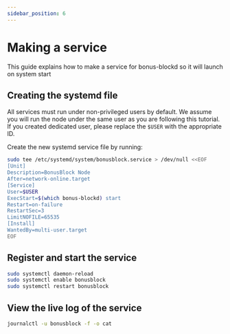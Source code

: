 ```yaml
---
sidebar_position: 6
---
```


# Making a service
This guide explains how to make a service for bonus-blockd so it will launch on system start

## Creating the systemd file

All services must run under non-privileged users by default. We assume you will run the node under the same user
as you are following this tutorial. If you created dedicated user, please replace the `$USER` with the appropriate ID.

Create the new systemd service file by running:
```bash
sudo tee /etc/systemd/system/bonusblock.service > /dev/null <<EOF
[Unit]
Description=BonusBlock Node
After=network-online.target
[Service]
User=$USER
ExecStart=$(which bonus-blockd) start
Restart=on-failure
RestartSec=3
LimitNOFILE=65535
[Install]
WantedBy=multi-user.target
EOF
```

## Register and start the service
```bash
sudo systemctl daemon-reload
sudo systemctl enable bonusblock
sudo systemctl restart bonusblock
```

## View the live log of the service
```bash
journalctl -u bonusblock -f -o cat
```
